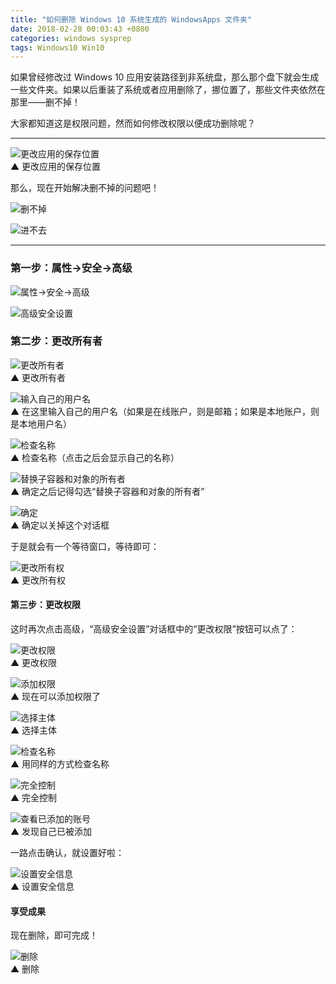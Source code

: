 ```yaml
---
title: "如何删除 Windows 10 系统生成的 WindowsApps 文件夹"
date: 2018-02-28 00:03:43 +0800
categories: windows sysprep
tags: Windows10 Win10
---
```


如果曾经修改过 Windows 10 应用安装路径到非系统盘，那么那个盘下就会生成一些文件夹。如果以后重装了系统或者应用删除了，挪位置了，那些文件夹依然在那里——删不掉！

大家都知道这是权限问题，然而如何修改权限以便成功删除呢？

---

![更改应用的保存位置](/static/posts/2018-02-27-23-27-02.png)  
▲ 更改应用的保存位置

那么，现在开始解决删不掉的问题吧！

![删不掉](/static/posts/2018-02-27-23-35-59.png)

![进不去](/static/posts/2018-02-27-23-42-28.png)

---

### 第一步：属性→安全→高级

![属性→安全→高级](/static/posts/2018-02-27-23-43-28.png)

![高级安全设置](/static/posts/2018-02-27-23-44-09.png)

### 第二步：更改所有者

![更改所有者](/static/posts/2018-02-27-23-44-57.png)  
▲ 更改所有者

![输入自己的用户名](/static/posts/2018-02-27-23-45-24.png)  
▲ 在这里输入自己的用户名（如果是在线账户，则是邮箱；如果是本地账户，则是本地用户名）

![检查名称](/static/posts/2018-02-27-23-46-34.png)  
▲ 检查名称（点击之后会显示自己的名称）

![替换子容器和对象的所有者](/static/posts/2018-02-27-23-48-17.png)  
▲ 确定之后记得勾选“替换子容器和对象的所有者”

![确定](/static/posts/2018-02-27-23-49-29.png)  
▲ 确定以关掉这个对话框

于是就会有一个等待窗口，等待即可：

![更改所有权](/static/posts/2018-02-27-23-58-56.png)  
▲ 更改所有权

#### 第三步：更改权限

这时再次点击高级，“高级安全设置”对话框中的“更改权限”按钮可以点了：

![更改权限](/static/posts/2018-02-27-23-51-16.png)  
▲ 更改权限

![添加权限](/static/posts/2018-02-27-23-52-47.png)  
▲ 现在可以添加权限了

![选择主体](/static/posts/2018-02-27-23-53-35.png)  
▲ 选择主体

![检查名称](/static/posts/2018-02-27-23-46-34.png)  
▲ 用同样的方式检查名称

![完全控制](/static/posts/2018-02-27-23-55-20.png)  
▲ 完全控制

![查看已添加的账号](/static/posts/2018-02-27-23-55-54.png)  
▲ 发现自己已被添加

一路点击确认，就设置好啦：

![设置安全信息](/static/posts/2018-02-27-23-56-33.png)  
▲ 设置安全信息

#### 享受成果

现在删除，即可完成！

![删除](/static/posts/2018-02-28-00-02-59.png)  
▲ 删除
